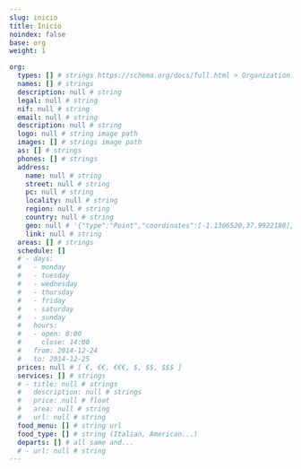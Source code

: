 ```yaml
---
slug: inicio
title: Inicio
noindex: false
base: org
weight: 1

org:
  types: [] # strings https://schema.org/docs/full.html > Organization...
  names: [] # strings
  description: null # string
  legal: null # string
  nif: null # string
  email: null # string
  description: null # string
  logo: null # string image path
  images: [] # strings image path
  as: [] # strings
  phones: [] # strings
  address:
    name: null # string
    street: null # string
    pc: null # string
    locality: null # string
    region: null # string
    country: null # string
    geo: null # '{"type":"Point","coordinates":[-1.1306520,37.9922180]}'
    link: null # string
  areas: [] # strings
  schedule: []
  # - days:
  #   - monday
  #   - tuesday
  #   - wednesday
  #   - thursday
  #   - friday
  #   - saturday
  #   - sunday
  #   hours:
  #   - open: 8:00
  #     close: 14:00
  #   from: 2014-12-24
  #   to: 2014-12-25
  prices: null # [ €, €€, €€€, $, $$, $$$ ]
  services: [] # strings
  # - title: null # strings
  #   description: null # strings
  #   price: null # float
  #   area: null # string
  #   url: null # string
  food_menu: [] # string url
  food_type: [] # string (Italian, American...)
  departs: [] # all same and...
  # - url: null # string
---
```

